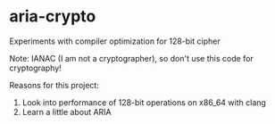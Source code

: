 # aria-crypto
Experiments with compiler optimization for 128-bit cipher

Note: IANAC (I am not a cryptographer), so don't use this code for cryptography!

Reasons for this project:

1. Look into performance of 128-bit operations on x86_64 with clang
2. Learn a little about ARIA
